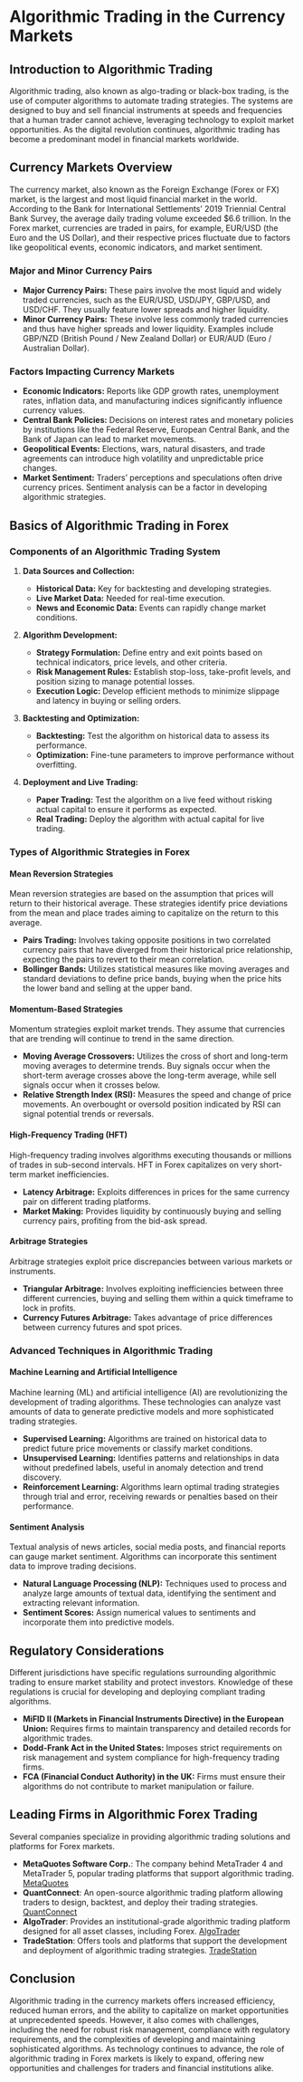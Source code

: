 # Algorithmic Trading in the Currency Markets

## Introduction to Algorithmic Trading

Algorithmic trading, also known as algo-trading or black-box trading, is the use of computer algorithms to automate trading strategies. The systems are designed to buy and sell financial instruments at speeds and frequencies that a human trader cannot achieve, leveraging technology to exploit market opportunities. As the digital revolution continues, algorithmic trading has become a predominant model in financial markets worldwide.

## Currency Markets Overview

The currency market, also known as the Foreign Exchange (Forex or FX) market, is the largest and most liquid financial market in the world. According to the Bank for International Settlements’ 2019 Triennial Central Bank Survey, the average daily trading volume exceeded $6.6 trillion. In the Forex market, currencies are traded in pairs, for example, EUR/USD (the Euro and the US Dollar), and their respective prices fluctuate due to factors like geopolitical events, economic indicators, and market sentiment.

### Major and Minor Currency Pairs

- **Major Currency Pairs:** These pairs involve the most liquid and widely traded currencies, such as the EUR/USD, USD/JPY, GBP/USD, and USD/CHF. They usually feature lower spreads and higher liquidity.
- **Minor Currency Pairs:** These involve less commonly traded currencies and thus have higher spreads and lower liquidity. Examples include GBP/NZD (British Pound / New Zealand Dollar) or EUR/AUD (Euro / Australian Dollar).

### Factors Impacting Currency Markets

- **Economic Indicators:** Reports like GDP growth rates, unemployment rates, inflation data, and manufacturing indices significantly influence currency values.
- **Central Bank Policies:** Decisions on interest rates and monetary policies by institutions like the Federal Reserve, European Central Bank, and the Bank of Japan can lead to market movements.
- **Geopolitical Events:** Elections, wars, natural disasters, and trade agreements can introduce high volatility and unpredictable price changes.
- **Market Sentiment:** Traders’ perceptions and speculations often drive currency prices. Sentiment analysis can be a factor in developing algorithmic strategies.

## Basics of Algorithmic Trading in Forex

### Components of an Algorithmic Trading System

1. **Data Sources and Collection:** 
    - **Historical Data:** Key for backtesting and developing strategies. 
    - **Live Market Data:** Needed for real-time execution.
    - **News and Economic Data:** Events can rapidly change market conditions.
  
2. **Algorithm Development:**
    - **Strategy Formulation:** Define entry and exit points based on technical indicators, price levels, and other criteria.
    - **Risk Management Rules:** Establish stop-loss, take-profit levels, and position sizing to manage potential losses.
    - **Execution Logic:** Develop efficient methods to minimize slippage and latency in buying or selling orders.

3. **Backtesting and Optimization:**
    - **Backtesting:** Test the algorithm on historical data to assess its performance.
    - **Optimization:** Fine-tune parameters to improve performance without overfitting.

4. **Deployment and Live Trading:**
    - **Paper Trading:** Test the algorithm on a live feed without risking actual capital to ensure it performs as expected.
    - **Real Trading:** Deploy the algorithm with actual capital for live trading.
  
### Types of Algorithmic Strategies in Forex

#### Mean Reversion Strategies

Mean reversion strategies are based on the assumption that prices will return to their historical average. These strategies identify price deviations from the mean and place trades aiming to capitalize on the return to this average.

- **Pairs Trading:** Involves taking opposite positions in two correlated currency pairs that have diverged from their historical price relationship, expecting the pairs to revert to their mean correlation.
- **Bollinger Bands:** Utilizes statistical measures like moving averages and standard deviations to define price bands, buying when the price hits the lower band and selling at the upper band.

#### Momentum-Based Strategies

Momentum strategies exploit market trends. They assume that currencies that are trending will continue to trend in the same direction.

- **Moving Average Crossovers:** Utilizes the cross of short and long-term moving averages to determine trends. Buy signals occur when the short-term average crosses above the long-term average, while sell signals occur when it crosses below.
- **Relative Strength Index (RSI):** Measures the speed and change of price movements. An overbought or oversold position indicated by RSI can signal potential trends or reversals.

#### High-Frequency Trading (HFT)

High-frequency trading involves algorithms executing thousands or millions of trades in sub-second intervals. HFT in Forex capitalizes on very short-term market inefficiencies.

- **Latency Arbitrage:** Exploits differences in prices for the same currency pair on different trading platforms.
- **Market Making:** Provides liquidity by continuously buying and selling currency pairs, profiting from the bid-ask spread.

#### Arbitrage Strategies

Arbitrage strategies exploit price discrepancies between various markets or instruments.

- **Triangular Arbitrage:** Involves exploiting inefficiencies between three different currencies, buying and selling them within a quick timeframe to lock in profits.
- **Currency Futures Arbitrage:** Takes advantage of price differences between currency futures and spot prices.

### Advanced Techniques in Algorithmic Trading

#### Machine Learning and Artificial Intelligence

Machine learning (ML) and artificial intelligence (AI) are revolutionizing the development of trading algorithms. These technologies can analyze vast amounts of data to generate predictive models and more sophisticated trading strategies.

- **Supervised Learning:** Algorithms are trained on historical data to predict future price movements or classify market conditions.
- **Unsupervised Learning:** Identifies patterns and relationships in data without predefined labels, useful in anomaly detection and trend discovery.
- **Reinforcement Learning:** Algorithms learn optimal trading strategies through trial and error, receiving rewards or penalties based on their performance.

#### Sentiment Analysis

Textual analysis of news articles, social media posts, and financial reports can gauge market sentiment. Algorithms can incorporate this sentiment data to improve trading decisions.

- **Natural Language Processing (NLP):** Techniques used to process and analyze large amounts of textual data, identifying the sentiment and extracting relevant information.
- **Sentiment Scores:** Assign numerical values to sentiments and incorporate them into predictive models.

## Regulatory Considerations

Different jurisdictions have specific regulations surrounding algorithmic trading to ensure market stability and protect investors. Knowledge of these regulations is crucial for developing and deploying compliant trading algorithms.

- **MiFID II (Markets in Financial Instruments Directive) in the European Union:** Requires firms to maintain transparency and detailed records for algorithmic trades.
- **Dodd-Frank Act in the United States:** Imposes strict requirements on risk management and system compliance for high-frequency trading firms.
- **FCA (Financial Conduct Authority) in the UK:** Firms must ensure their algorithms do not contribute to market manipulation or failure.

## Leading Firms in Algorithmic Forex Trading

Several companies specialize in providing algorithmic trading solutions and platforms for Forex markets.

- **MetaQuotes Software Corp.**: The company behind MetaTrader 4 and MetaTrader 5, popular trading platforms that support algorithmic trading. [MetaQuotes](https://www.metaquotes.net/en/company)
- **QuantConnect**: An open-source algorithmic trading platform allowing traders to design, backtest, and deploy their trading strategies. [QuantConnect](https://www.quantconnect.com/)
- **AlgoTrader**: Provides an institutional-grade algorithmic trading platform designed for all asset classes, including Forex. [AlgoTrader](https://www.algotrader.com/)
- **TradeStation**: Offers tools and platforms that support the development and deployment of algorithmic trading strategies. [TradeStation](https://www.tradestation.com/)

## Conclusion

Algorithmic trading in the currency markets offers increased efficiency, reduced human errors, and the ability to capitalize on market opportunities at unprecedented speeds. However, it also comes with challenges, including the need for robust risk management, compliance with regulatory requirements, and the complexities of developing and maintaining sophisticated algorithms. As technology continues to advance, the role of algorithmic trading in Forex markets is likely to expand, offering new opportunities and challenges for traders and financial institutions alike.